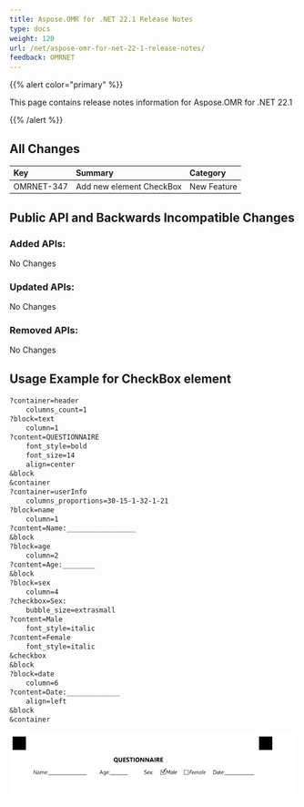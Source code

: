 ```yaml
---
title: Aspose.OMR for .NET 22.1 Release Notes
type: docs
weight: 120
url: /net/aspose-omr-for-net-22-1-release-notes/
feedback: OMRNET
---
```


{{% alert color="primary" %}} 

This page contains release notes information for Aspose.OMR for .NET 22.1

{{% /alert %}} 
## **All Changes**
|**Key**|**Summary**|**Category**|
| :- | :- | :- |
|OMRNET-347|Add new element CheckBox|New Feature|

## **Public API and Backwards Incompatible Changes**
### **Added APIs:**
No Changes
### **Updated APIs:**
No Changes
### **Removed APIs:**
No Changes

## **Usage Example for CheckBox element**
```code
?container=header
	columns_count=1
?block=text
	column=1
?content=QUESTIONNAIRE
	font_style=bold
	font_size=14
	align=center
&block
&container
?container=userInfo
	columns_proportions=30-15-1-32-1-21
?block=name
	column=1
?content=Name:_________________
&block
?block=age
	column=2
?content=Age:________
&block
?block=sex
	column=4
?checkbox=Sex:
	bubble_size=extrasmall
?content=Male
	font_style=italic
?content=Female
	font_style=italic
&checkbox
&block
?block=date
	column=6
?content=Date:_____________
	align=left
&block
&container
```
![todo:image_alt_text](checkBox1.png)